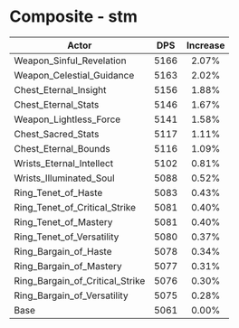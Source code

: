 # Composite - stm
| Actor | DPS | Increase |
|---|:---:|:---:|
|Weapon_Sinful_Revelation|5166|2.07%|
|Weapon_Celestial_Guidance|5163|2.02%|
|Chest_Eternal_Insight|5156|1.88%|
|Chest_Eternal_Stats|5146|1.67%|
|Weapon_Lightless_Force|5141|1.58%|
|Chest_Sacred_Stats|5117|1.11%|
|Chest_Eternal_Bounds|5116|1.09%|
|Wrists_Eternal_Intellect|5102|0.81%|
|Wrists_Illuminated_Soul|5088|0.52%|
|Ring_Tenet_of_Haste|5083|0.43%|
|Ring_Tenet_of_Critical_Strike|5081|0.40%|
|Ring_Tenet_of_Mastery|5081|0.40%|
|Ring_Tenet_of_Versatility|5080|0.37%|
|Ring_Bargain_of_Haste|5078|0.34%|
|Ring_Bargain_of_Mastery|5077|0.31%|
|Ring_Bargain_of_Critical_Strike|5076|0.30%|
|Ring_Bargain_of_Versatility|5075|0.28%|
|Base|5061|0.00%|
